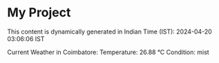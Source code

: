 # My Project

This content is dynamically generated in Indian Time (IST): 2024-04-20 03:06:06 IST


Current Weather in Coimbatore:
Temperature: 26.88 °C
Condition: mist

